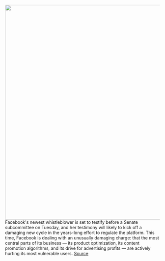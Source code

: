 <img src='https://cdn.vox-cdn.com/thumbor/mFTHf0c5ImIH4g44ZaY5RvFXDWk=/0x0:2040x1360/1200x800/filters:focal(857x517:1183x843)/cdn.vox-cdn.com/uploads/chorus_image/image/69952995/acastro_180406_1777_facebook_Congress_0001.0.jpg' width='700px' /><br/>
Facebook's newest whistleblower is set to testify before a Senate subcommittee on Tuesday, and her testimony will likely to kick off a damaging new cycle in the years-long effort to regulate the platform. This time, Facebook is dealing with an unusually damaging charge: that the most central parts of its business — its product optimization, its content promotion algorithms, and its drive for advertising profits — are actively hurting its most vulnerable users.
<a href='https://www.theverge.com/2021/10/5/22710371/facebook-whistleblower-congress-hearing-instagram-kids-safety-privacy-blumenthal'> Source <a/>